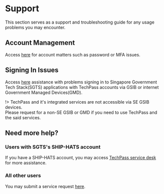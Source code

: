 # Support
This section serves as a support and troubleshooting guide for any usage problems you may encounter.

## Account Management
Access [here](support/account) for account matters such as password or MFA issues.

## Signing In Issues
Access [here](support/signinissues) assistance with problems signing in to Singapore Government Tech Stack(SGTS) applications with TechPass accounts via GSIB or internet Government Managed Devices(GMD).

!>
TechPass and it's integrated services are not accessible via SE GSIB devices.  
Please request for a non-SE GSIB or GMD if you need to use TechPass and the said services.

## Need more help?
### Users with SGTS's SHIP-HATS account
If you have a SHIP-HATS account, you may access [TechPass service desk](https://go.gov.sg/techpass-sr) for more assistance.

### All other users
You may submit a service request [here](https://go.gov.sg/techpass-sr).

